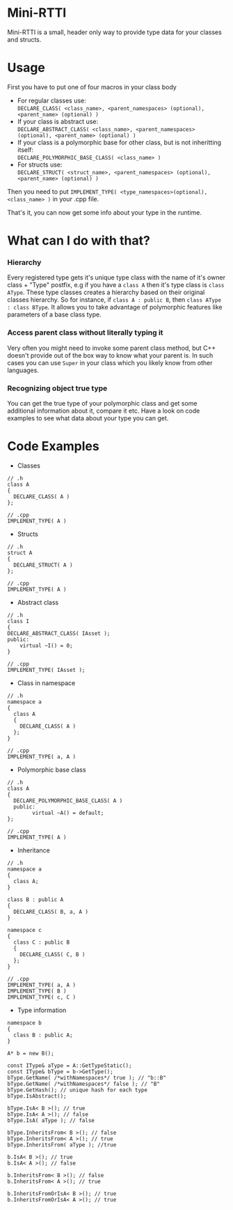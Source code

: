 # Mini-RTTI
Mini-RTTI is a small, header only way to provide type data for your classes and structs.

# Usage
First you have to put one of four macros in your class body
* For regular classes use: <br/> `DECLARE_CLASS( <class_name>, <parent_namespaces> (optional), <parent_name> (optional) )`
* If your class is abstract use: <br/> `DECLARE_ABSTRACT_CLASS( <class_name>, <parent_namespaces> (optional), <parent_name> (optional) )`
* If your class is a polymorphic base for other class, but is not inheritting itself: <br/> `DECLARE_POLYMORPHIC_BASE_CLASS( <class_name> )`
* For structs use: <br/> `DECLARE_STRUCT( <struct_name>, <parent_namespaces> (optional), <parent_name> (optional) )`

Then you need to put `IMPLEMENT_TYPE( <type_namespaces>(optional), <class_name> )` in your .cpp file.


That's it, you can now get some info about your type in the runtime.

# What can I do with that?
### Hierarchy <br/>
Every registered type gets it's unique type class with the name of it's owner class + "Type" postfix, e.g if you have a `class A` then it's type class is `class AType`. These type classes creates a hierarchy based on their original classes hierarchy.
So for instance, if `class A : public B`, then `class AType : class BType`. It allows you to take advantage of polymorphic features like parameters of a base class type.

### Access parent class without literally typing it <br/>
Very often you might need to invoke some parent class method, but C++ doesn't provide out of the box way to know what your parent is.
In such cases you can use `Super` in your class which you likely know from other languages.

### Recognizing object true type <br/>
You can get the true type of your polymorphic class and get some additional information about it, compare it etc.
Have a look on code examples to see what data about your type you can get.


# Code Examples
* Classes
```
// .h
class A
{
  DECLARE_CLASS( A )
};

// .cpp
IMPLEMENT_TYPE( A )
```

* Structs
```
// .h
struct A
{
  DECLARE_STRUCT( A )
};

// .cpp
IMPLEMENT_TYPE( A )
```

* Abstract class
```
// .h
class I
{
DECLARE_ABSTRACT_CLASS( IAsset );
public:
    virtual ~I() = 0;
}

// .cpp
IMPLEMENT_TYPE( IAsset );
```

* Class in namespace
```
// .h
namespace a
{
  class A
  {
    DECLARE_CLASS( A )
  };
}

// .cpp
IMPLEMENT_TYPE( a, A )
```

* Polymorphic base class
```
// .h
class A
{
  DECLARE_POLYMORPHIC_BASE_CLASS( A )
  public:
    	virtual ~A() = default;
};

// .cpp
IMPLEMENT_TYPE( A )
```

* Inheritance
```
// .h
namespace a
{
  class A;
}

class B : public A
{
  DECLARE_CLASS( B, a, A )
}

namespace c
{
  class C : public B
  {
    DECLARE_CLASS( C, B )
  };
}

// .cpp
IMPLEMENT_TYPE( a, A )
IMPLEMENT_TYPE( B )
IMPLEMENT_TYPE( c, C )
```

* Type information
```
namespace b
{
  class B : public A;
}

A* b = new B();

const IType& aType = A::GetTypeStatic();
const IType& bType = b->GetType();
bType.GetName( /*withNamespaces*/ true ); // "b::B"
bType.GetName( /*withNamespaces*/ false ); // "B"
bType.GetHash(); // unique hash for each type
bType.IsAbstract();

bType.IsA< B >(); // true
bType.IsA< A >(); // false
bType.IsA( aType ); // false

bType.InheritsFrom< B >(); // false
bType.InheritsFrom< A >(); // true
bType.InheritsFrom( aType ); //true

b.IsA< B >(); // true
b.IsA< A >(); // false

b.InheritsFrom< B >(); // false
b.InheritsFrom< A >(); // true

b.InheritsFromOrIsA< B >(); // true
b.InheritsFromOrIsA< A >(); // true

```
